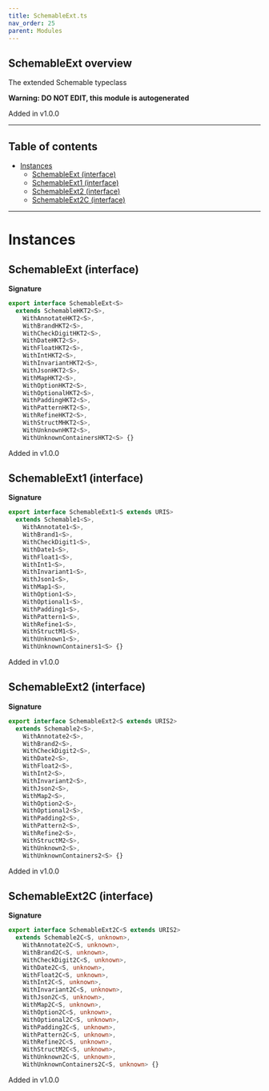 ```yaml
---
title: SchemableExt.ts
nav_order: 25
parent: Modules
---
```


## SchemableExt overview

The extended Schemable typeclass

**Warning: DO NOT EDIT, this module is autogenerated**

Added in v1.0.0

---

<h2 class="text-delta">Table of contents</h2>

- [Instances](#instances)
  - [SchemableExt (interface)](#schemableext-interface)
  - [SchemableExt1 (interface)](#schemableext1-interface)
  - [SchemableExt2 (interface)](#schemableext2-interface)
  - [SchemableExt2C (interface)](#schemableext2c-interface)

---

# Instances

## SchemableExt (interface)

**Signature**

```ts
export interface SchemableExt<S>
  extends SchemableHKT2<S>,
    WithAnnotateHKT2<S>,
    WithBrandHKT2<S>,
    WithCheckDigitHKT2<S>,
    WithDateHKT2<S>,
    WithFloatHKT2<S>,
    WithIntHKT2<S>,
    WithInvariantHKT2<S>,
    WithJsonHKT2<S>,
    WithMapHKT2<S>,
    WithOptionHKT2<S>,
    WithOptionalHKT2<S>,
    WithPaddingHKT2<S>,
    WithPatternHKT2<S>,
    WithRefineHKT2<S>,
    WithStructMHKT2<S>,
    WithUnknownHKT2<S>,
    WithUnknownContainersHKT2<S> {}
```

Added in v1.0.0

## SchemableExt1 (interface)

**Signature**

```ts
export interface SchemableExt1<S extends URIS>
  extends Schemable1<S>,
    WithAnnotate1<S>,
    WithBrand1<S>,
    WithCheckDigit1<S>,
    WithDate1<S>,
    WithFloat1<S>,
    WithInt1<S>,
    WithInvariant1<S>,
    WithJson1<S>,
    WithMap1<S>,
    WithOption1<S>,
    WithOptional1<S>,
    WithPadding1<S>,
    WithPattern1<S>,
    WithRefine1<S>,
    WithStructM1<S>,
    WithUnknown1<S>,
    WithUnknownContainers1<S> {}
```

Added in v1.0.0

## SchemableExt2 (interface)

**Signature**

```ts
export interface SchemableExt2<S extends URIS2>
  extends Schemable2<S>,
    WithAnnotate2<S>,
    WithBrand2<S>,
    WithCheckDigit2<S>,
    WithDate2<S>,
    WithFloat2<S>,
    WithInt2<S>,
    WithInvariant2<S>,
    WithJson2<S>,
    WithMap2<S>,
    WithOption2<S>,
    WithOptional2<S>,
    WithPadding2<S>,
    WithPattern2<S>,
    WithRefine2<S>,
    WithStructM2<S>,
    WithUnknown2<S>,
    WithUnknownContainers2<S> {}
```

Added in v1.0.0

## SchemableExt2C (interface)

**Signature**

```ts
export interface SchemableExt2C<S extends URIS2>
  extends Schemable2C<S, unknown>,
    WithAnnotate2C<S, unknown>,
    WithBrand2C<S, unknown>,
    WithCheckDigit2C<S, unknown>,
    WithDate2C<S, unknown>,
    WithFloat2C<S, unknown>,
    WithInt2C<S, unknown>,
    WithInvariant2C<S, unknown>,
    WithJson2C<S, unknown>,
    WithMap2C<S, unknown>,
    WithOption2C<S, unknown>,
    WithOptional2C<S, unknown>,
    WithPadding2C<S, unknown>,
    WithPattern2C<S, unknown>,
    WithRefine2C<S, unknown>,
    WithStructM2C<S, unknown>,
    WithUnknown2C<S, unknown>,
    WithUnknownContainers2C<S, unknown> {}
```

Added in v1.0.0

